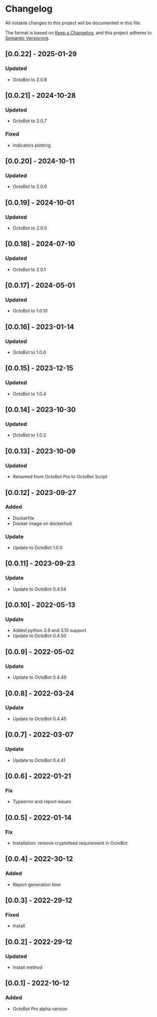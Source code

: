 # Changelog
All notable changes to this project will be documented in this file.

The format is based on [Keep a Changelog](https://keepachangelog.com/en/1.0.0/),
and this project adheres to [Semantic Versioning](https://semver.org/spec/v2.0.0.html).

## [0.0.22] - 2025-01-29
### Updated
- OctoBot to 2.0.8

## [0.0.21] - 2024-10-28
### Updated
- OctoBot to 2.0.7
### Fixed
- Indicators plotting

## [0.0.20] - 2024-10-11
### Updated
- OctoBot to 2.0.6

## [0.0.19] - 2024-10-01
### Updated
- OctoBot to 2.0.5

## [0.0.18] - 2024-07-10
### Updated
- OctoBot to 2.0.1

## [0.0.17] - 2024-05-01
### Updated
- OctoBot to 1.0.10

## [0.0.16] - 2023-01-14
### Updated
- OctoBot to 1.0.6

## [0.0.15] - 2023-12-15
### Updated
- OctoBot to 1.0.4

## [0.0.14] - 2023-10-30
### Updated
- OctoBot to 1.0.2

## [0.0.13] - 2023-10-09
### Updated
- Renamed from OctoBot Pro to OctoBot Script

## [0.0.12] - 2023-09-27
### Added
- Dockerfile
- Docker image on dockerhub
### Update
- Update to OctoBot 1.0.0

## [0.0.11] - 2023-09-23
### Update
- Update to OctoBot 0.4.54

## [0.0.10] - 2022-05-13
### Update
- Added python 3.9 and 3.10 support
- Update to OctoBot 0.4.50

## [0.0.9] - 2022-05-02
### Update
- Update to OctoBot 0.4.49

## [0.0.8] - 2022-03-24
### Update
- Update to OctoBot 0.4.45

## [0.0.7] - 2022-03-07
### Update
- Update to OctoBot 0.4.41

## [0.0.6] - 2022-01-21
### Fix
- Typeerror and report issues

## [0.0.5] - 2022-01-14
### Fix
- Installation: remove cryptofeed requirement in OctoBot

## [0.0.4] - 2022-30-12
### Added
- Report generation time

## [0.0.3] - 2022-29-12
### Fixed
- Install

## [0.0.2] - 2022-29-12
### Updated
- Install method

## [0.0.1] - 2022-10-12
### Added
- OctoBot Pro alpha version
